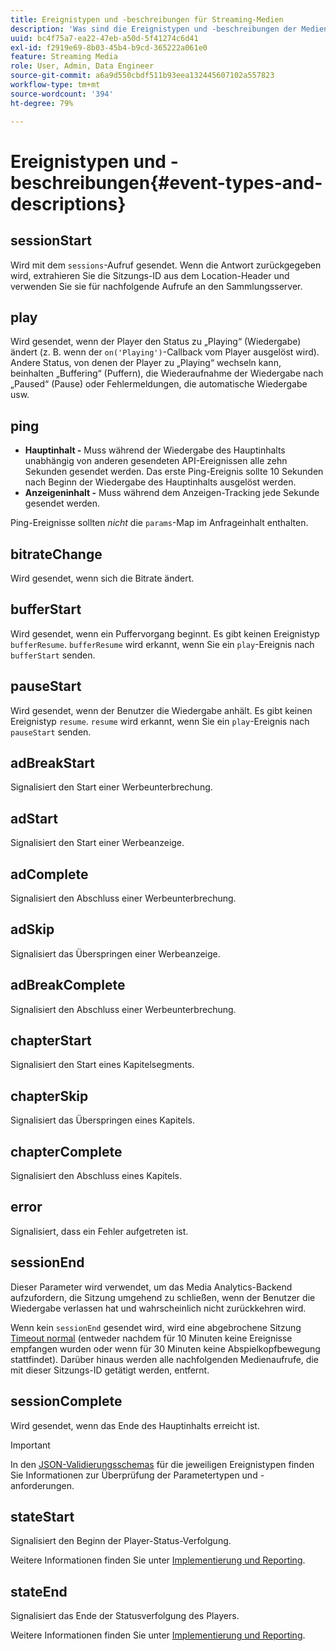 ```yaml
---
title: Ereignistypen und -beschreibungen für Streaming-Medien
description: 'Was sind die Ereignistypen und -beschreibungen der Mediensammlung? '
uuid: bc4f75a7-ea22-47eb-a50d-5f41274c6d41
exl-id: f2919e69-8b03-45b4-b9cd-365222a061e0
feature: Streaming Media
role: User, Admin, Data Engineer
source-git-commit: a6a9d550cbdf511b93eea132445607102a557823
workflow-type: tm+mt
source-wordcount: '394'
ht-degree: 79%

---
```


# Ereignistypen und -beschreibungen{#event-types-and-descriptions}

## sessionStart

Wird mit dem `sessions`-Aufruf gesendet. Wenn die Antwort zurückgegeben wird, extrahieren Sie die Sitzungs-ID aus dem Location-Header und verwenden Sie sie für nachfolgende Aufrufe an den Sammlungsserver.

## play

Wird gesendet, wenn der Player den Status zu „Playing“ (Wiedergabe) ändert (z. B. wenn der `on('Playing')`-Callback vom Player ausgelöst wird). Andere Status, von denen der Player zu „Playing“ wechseln kann, beinhalten „Buffering“ (Puffern), die Wiederaufnahme der Wiedergabe nach „Paused“ (Pause) oder Fehlermeldungen, die automatische Wiedergabe usw.

## ping

* **Hauptinhalt -** Muss während der Wiedergabe des Hauptinhalts unabhängig von anderen gesendeten API-Ereignissen alle zehn Sekunden gesendet werden. Das erste Ping-Ereignis sollte 10 Sekunden nach Beginn der Wiedergabe des Hauptinhalts ausgelöst werden.
* **Anzeigeninhalt -** Muss während dem Anzeigen-Tracking jede Sekunde gesendet werden.

Ping-Ereignisse sollten *nicht* die `params`-Map im Anfrageinhalt enthalten.

## bitrateChange

Wird gesendet, wenn sich die Bitrate ändert.

## bufferStart

Wird gesendet, wenn ein Puffervorgang beginnt. Es gibt keinen Ereignistyp `bufferResume`. `bufferResume` wird erkannt, wenn Sie ein `play`-Ereignis nach `bufferStart` senden.

## pauseStart

Wird gesendet, wenn der Benutzer die Wiedergabe anhält. Es gibt keinen Ereignistyp `resume`. `resume` wird erkannt, wenn Sie ein `play`-Ereignis nach `pauseStart` senden.

## adBreakStart

Signalisiert den Start einer Werbeunterbrechung.

## adStart

Signalisiert den Start einer Werbeanzeige.

## adComplete

Signalisiert den Abschluss einer Werbeunterbrechung.

## adSkip

Signalisiert das Überspringen einer Werbeanzeige.

## adBreakComplete

Signalisiert den Abschluss einer Werbeunterbrechung.

## chapterStart

Signalisiert den Start eines Kapitelsegments.

## chapterSkip

Signalisiert das Überspringen eines Kapitels.

## chapterComplete

Signalisiert den Abschluss eines Kapitels.

## error

Signalisiert, dass ein Fehler aufgetreten ist.

## sessionEnd

Dieser Parameter wird verwendet, um das Media Analytics-Backend aufzufordern, die Sitzung umgehend zu schließen, wenn der Benutzer die Wiedergabe verlassen hat und wahrscheinlich nicht zurückkehren wird.

Wenn kein `sessionEnd` gesendet wird, wird eine abgebrochene Sitzung [Timeout normal](../mc-api-impl/mc-api-timeout.md) (entweder nachdem für 10 Minuten keine Ereignisse empfangen wurden oder wenn für 30 Minuten keine Abspielkopfbewegung stattfindet). Darüber hinaus werden alle nachfolgenden Medienaufrufe, die mit dieser Sitzungs-ID getätigt werden, entfernt.

## sessionComplete

Wird gesendet, wenn das Ende des Hauptinhalts erreicht ist.

>[!IMPORTANT]
>
>In den [JSON-Validierungsschemas](mc-api-json-validation.md) für die jeweiligen Ereignistypen finden Sie Informationen zur Überprüfung der Parametertypen und -anforderungen.

## stateStart

Signalisiert den Beginn der Player-Status-Verfolgung.

Weitere Informationen finden Sie unter [Implementierung und Reporting](/help/use-cases/player-state-tracking/implementation-and-reporting.md).

## stateEnd

Signalisiert das Ende der Statusverfolgung des Players.

Weitere Informationen finden Sie unter [Implementierung und Reporting](/help/use-cases/player-state-tracking/implementation-and-reporting.md).
